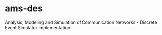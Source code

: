# ams-des
Analysis, Modeling and Simulation of Communication Networks - Discrete Event Simulator implementation
